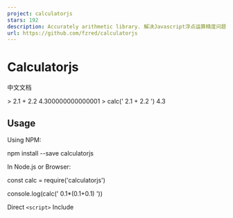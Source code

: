 ```yaml
---
project: calculatorjs
stars: 192
description: Accurately arithmetic library. 解决Javascript浮点运算精度问题。
url: https://github.com/fzred/calculatorjs
---
```


Calculatorjs
============

中文文档

\> 2.1 + 2.2
4.300000000000001
\> calc(' 2.1 + 2.2 ')
4.3

Usage
-----

Using NPM:

npm install --save calculatorjs

In Node.js or Browser:

const calc \= require('calculatorjs')

console.log(calc(' 0.1\*(0.1+0.1) '))

Direct `<script>` Include

<script src\="calc.js"\></script\>
<script\>
    console.log(calc(' 0.1 \* (0.1 + 0.1) '))
</script\>

DOC
---

### Arithmetic expression

calc(' 1 + (2 \* 3 - 1) / 4 \* -1 ')

Support **+** **\-** **\*** **/** **(** **)** **minus**

### API

calc.add(0.1, 0.2) // 0.3
calc.sub(0.1, 0.2) // -0.1
calc.mul(0.1, 0.2) // 0.02
calc.div(0.1, 0.2) // 0.5
calc.round(0.555, 2) // 0.56

License
-------

Distributed under MIT License.
